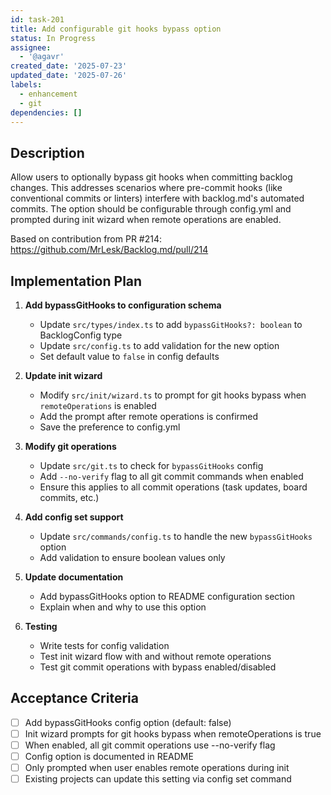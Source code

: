 ```yaml
---
id: task-201
title: Add configurable git hooks bypass option
status: In Progress
assignee:
  - '@agavr'
created_date: '2025-07-23'
updated_date: '2025-07-26'
labels:
  - enhancement
  - git
dependencies: []
---
```


## Description

Allow users to optionally bypass git hooks when committing backlog changes. This addresses scenarios where pre-commit hooks (like conventional commits or linters) interfere with backlog.md's automated commits. The option should be configurable through config.yml and prompted during init wizard when remote operations are enabled.

Based on contribution from PR #214: https://github.com/MrLesk/Backlog.md/pull/214

## Implementation Plan

1. **Add bypassGitHooks to configuration schema**
   - Update `src/types/index.ts` to add `bypassGitHooks?: boolean` to BacklogConfig type
   - Update `src/config.ts` to add validation for the new option
   - Set default value to `false` in config defaults

2. **Update init wizard**
   - Modify `src/init/wizard.ts` to prompt for git hooks bypass when `remoteOperations` is enabled
   - Add the prompt after remote operations is confirmed
   - Save the preference to config.yml

3. **Modify git operations**
   - Update `src/git.ts` to check for `bypassGitHooks` config
   - Add `--no-verify` flag to all git commit commands when enabled
   - Ensure this applies to all commit operations (task updates, board commits, etc.)

4. **Add config set support**
   - Update `src/commands/config.ts` to handle the new `bypassGitHooks` option
   - Add validation to ensure boolean values only

5. **Update documentation**
   - Add bypassGitHooks option to README configuration section
   - Explain when and why to use this option

6. **Testing**
   - Write tests for config validation
   - Test init wizard flow with and without remote operations
   - Test git commit operations with bypass enabled/disabled

## Acceptance Criteria

- [ ] Add bypassGitHooks config option (default: false)
- [ ] Init wizard prompts for git hooks bypass when remoteOperations is true
- [ ] When enabled, all git commit operations use --no-verify flag
- [ ] Config option is documented in README
- [ ] Only prompted when user enables remote operations during init
- [ ] Existing projects can update this setting via config set command
